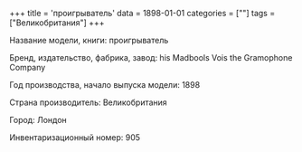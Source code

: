 +++
title = 'проигрыватель'
data = 1898-01-01
categories = [""]
tags = ["Великобритания"]
+++

Название модели, книги: проигрыватель

Бренд, издательство, фабрика, завод: his Madbools Vois the Gramophone Company

Год производства, начало выпуска модели: 1898

Страна производитель: Великобритания

Город: Лондон

Инвентаризационный номер: 905

